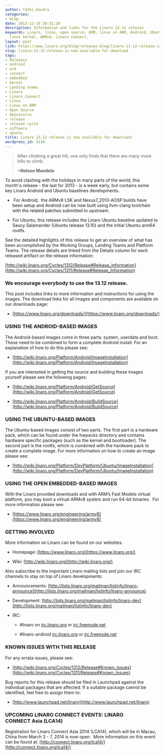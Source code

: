 ```yaml
---
author: fathi.boudra
categories:
- blog
date: 2013-12-19 20:51:20
description: Information and links for the Linaro 13.12 release
keywords: Linaro, linux, open source, ARM, linux on ARM, Android, Ubuntu, kernel,
  linux kernel, ARMv8, Linaro Connect,
layout: post
link: https://www.linaro.org/blog/releases-blog/linaro-13-12-release-is-now-available-for-download/
slug: linaro-13-12-release-is-now-available-for-download
tags:
- Releases
- android
- arm
- connect
- embedded
- kernel
- Landing teams
- Linaro
- Linaro Connect
- Linux
- Linux on ARM
- Open Source
- Opensource
- release
- release cycle
- software
- ubuntu
title: Linaro 13.12 release is now available for download!
wordpress_id: 3230
---
```


>
> After climbing a great hill, one only finds that there are many more hills to climb.
>
> **~Nelson Mandela**

To avoid clashing with the holidays in many parts of the world, this month's release - the last for 2013 - is a week early, but contains some key Linaro Android and Ubuntu baselines developments.

  *  For Android,  the ARMv8 LSK and Nexus7_2013-AOSP builds have been setup and Android can be now built using llvm-clang toolchain with the related patches submitted to upstream.


  * For Ubuntu, this release includes the Linaro Ubuntu baseline updated to Saucy Salamander (Ubuntu release 13.10) and the initial Ubuntu arm64 rootfs.


See the detailed highlights of this release to get an overview of what has been accomplished by the Working Groups, Landing Teams and Platform Teams. The release details are linked from the Details column for each released artifact on the release information:

[http://wiki.linaro.org/Cycles/1312/Release#Release_Information](http://wiki.linaro.org/Cycles/1311/Release#Release_Information)


### We encourage everybody to use the 13.12 release.


This post includes links to more information and instructions for using the images. The download links for all images and components are available on our downloads page:

  * [https://www.linaro.org/downloads/](https://www.linaro.org/downloads/)

### USING THE ANDROID-BASED IMAGES


The Android-based images come in three parts: system, userdata and boot. These need to be combined to form a complete Android install. For an explanation of how to do this please see:

  * [http://wiki.linaro.org/Platform/Android/ImageInstallation](http://wiki.linaro.org/Platform/Android/ImageInstallation)


If you are interested in getting the source and building these images yourself please see the following pages:


  * [http://wiki.linaro.org/Platform/Android/GetSource](http://wiki.linaro.org/Platform/Android/GetSource)


  * [http://wiki.linaro.org/Platform/Android/BuildSource](http://wiki.linaro.org/Platform/Android/BuildSource)

### USING THE UBUNTU-BASED IMAGES


The Ubuntu-based images consist of two parts. The first part is a hardware pack, which can be found under the hwpacks directory and contains hardware specific packages (such as the kernel and bootloader). The second part is the rootfs, which is combined with the hardware pack to create a complete image. For more information on how to create an image please see:

  * [http://wiki.linaro.org/Platform/DevPlatform/Ubuntu/ImageInstallation](http://wiki.linaro.org/Platform/DevPlatform/Ubuntu/ImageInstallation)

### USING THE OPEN EMBEDDED-BASED IMAGES


With the Linaro provided downloads and with ARM’s Fast Models virtual platform, you may boot a virtual ARMv8 system and run 64-bit binaries.  For more information please see:


  * [https://www.linaro.org/engineering/armv8](https://www.linaro.org/engineering/armv8)

### GETTING INVOLVED


More information on Linaro can be found on our websites:

  * Homepage: [https://www.linaro.org](https://www.linaro.org/)


  * Wiki: [http://wiki.linaro.org](http://wiki.linaro.org/)


Also subscribe to the important Linaro mailing lists and join our IRC channels to stay on top of Linaro developments:


  * Announcements: [http://lists.linaro.org/mailman/listinfo/linaro-announce](http://lists.linaro.org/mailman/listinfo/linaro-announce)


  * Development: [http://lists.linaro.org/mailman/listinfo/linaro-dev](http://lists.linaro.org/mailman/listinfo/linaro-dev)


  * IRC:


    * #linaro on [irc.linaro.org](/contact/irc/) or [irc.freenode.net](/contact/irc/)


    * #linaro-android [irc.linaro.org](/contact/irc/) or [irc.freenode.net](/contact/irc/)

### KNOWN ISSUES WITH THIS RELEASE


For any errata issues, please see:

  * [http://wiki.linaro.org/Cycles/1312/Release#Known_Issues](http://wiki.linaro.org/Cycles/1311/Release#Known_Issues)


Bug reports for this release should be filed in Launchpad against the individual packages that are affected. If a suitable package cannot be identified, feel free to assign them to:


  * [http://www.launchpad.net/linaro](http://www.launchpad.net/linaro)


### UPCOMING LINARO CONNECT EVENTS: LINARO CONNECT Asia (LCA14)


Registration for Linaro Connect Asia 2014 (LCA14), which will be in Macau, China from March 3 - 7, 2014 is now open.  More information on this event can be found at: [http://connect.linaro.org/lca14/](http://connect.linaro.org/lca14/)